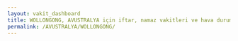 ```yaml
---
layout: vakit_dashboard
title: WOLLONGONG, AVUSTRALYA için iftar, namaz vakitleri ve hava durumu - ilçe/eyalet seç
permalink: /AVUSTRALYA/WOLLONGONG/
---
```


<script type="text/javascript">
  var GLOBAL_COUNTRY = 'AVUSTRALYA';
  var GLOBAL_CITY = 'WOLLONGONG';
  var GLOBAL_STATE = '';
  var lat = 72;
  var lon = 21;
</script>
